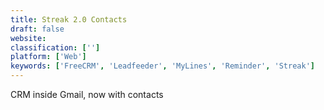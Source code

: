 ```yaml
---
title: Streak 2.0 Contacts
draft: false 
website: 
classification: ['']
platform: ['Web']
keywords: ['FreeCRM', 'Leadfeeder', 'MyLines', 'Reminder', 'Streak']
---
```

CRM inside Gmail, now with contacts